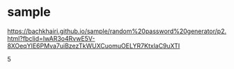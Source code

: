 # sample
https://bachkhairi.github.io/sample/random%20password%20generator/p2.html?fbclid=IwAR3o4RvwE5V-8XOeqYIE6PMva7uiBzezTkWUXCuomuOELYR7KtxlaC9uXTI


5
